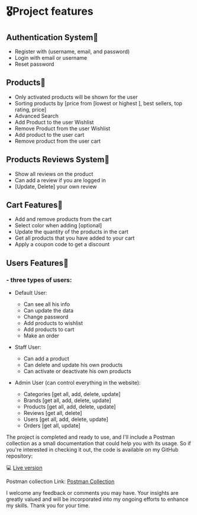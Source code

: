 # 🎖️Project features

## Authentication System📌
 - Register with (username, email, and password)<br />
 - Login with email or username<br />
 - Reset password<br />

## Products📌
  - Only activated products will be shown for the user <br />
  - Sorting products by [price from [lowest or highest ], best sellers, top rating, price]<br />
  - Advanced Search<br />
  - Add Product to the user Wishlist<br />
  - Remove Product from the user Wishlist<br />
  - Add product to the user cart<br />
  - Remove product from the user cart<br />

## Products Reviews System📌
  - Show all reviews on the product<br />
  - Can add a review if you are logged in<br />
  - [Update, Delete] your own review<br />

## Cart Features📌
 - Add and remove products from the cart<br />
 - Select color when adding [optional]<br />
 - Update the quantity of the products in the cart<br />
 - Get all products that you have added to your cart<br />
 - Apply a coupon code to get a discount<br />

## Users Features📌
 ### - three types of users:
 - Default User:<br />
   - Can see all his info
   - Can update the data
   - Change password
   - Add products to wishlist
   - Add products to cart
   - Make an order

 - Staff User:<br />
   - Can add a product
   - Can delete and update his own products
   - Can activate or deactivate his own products 

 - Admin User (can control everything in the website):
   - Categories [get all, add, delete, update]
   - Brands [get all, add, delete, update]
   - Products [get all, add, delete, update]
   - Reviews [get all, delete]
   - Users [get all, add, delete, update]
   - Orders [get all, update]

The project is completed and ready to use, and I'll include a Postman collection as a small documentation that could help you with its usage. So if you're interested in checking it out, the code is available on my GitHub repository:

💻 [Live version](https://django-ecommerce-api.onrender.com/api/products/)

Postman collection Link: [Postman Collection](https://www.postman.com/interstellar-station-543920/workspace/django-ecommerce-api/collection/14788230-5b06dde3-90ae-4cde-9e77-df739e34a40f?action=share&creator=14788230&active-environment=14788230-614e2c46-6648-4595-9b26-6bed45e6b170)

I welcome any feedback or comments you may have. Your insights are greatly valued and will be incorporated into my ongoing efforts to enhance my skills. Thank you for your time.

